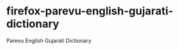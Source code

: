 firefox-parevu-english-gujarati-dictionary
==========================================

Parevu English Gujarati Dictionary
